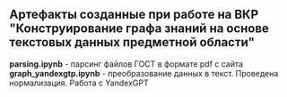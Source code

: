 ## Артефакты созданные при работе на ВКР "Конструирование графа знаний на основе текстовых данных предметной области"
**parsing.ipynb** - парсинг файлов ГОСТ в формате pdf c сайта
**graph_yandexgtp.ipynb** -  преобразование данных в текст. Проведена нормализация. Работа с YandexGPT

